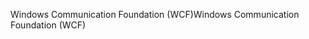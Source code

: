 <span data-ttu-id="33a9f-101">Windows Communication Foundation (WCF)</span><span class="sxs-lookup"><span data-stu-id="33a9f-101">Windows Communication Foundation (WCF)</span></span>